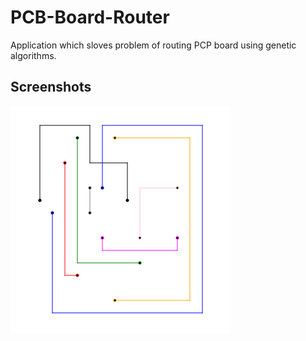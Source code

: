 # PCB-Board-Router
Application which sloves problem of routing PCP board using genetic algorithms.

## Screenshots
![](Assets/Screenshots/board.png)
